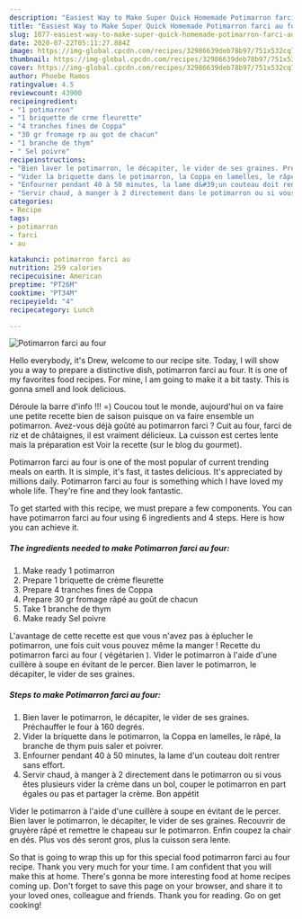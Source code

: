```yaml
---
description: "Easiest Way to Make Super Quick Homemade Potimarron farci au four"
title: "Easiest Way to Make Super Quick Homemade Potimarron farci au four"
slug: 1077-easiest-way-to-make-super-quick-homemade-potimarron-farci-au-four
date: 2020-07-22T05:11:27.884Z
image: https://img-global.cpcdn.com/recipes/32986639deb78b97/751x532cq70/potimarron-farci-au-four-photo-principale-de-la-recette.jpg
thumbnail: https://img-global.cpcdn.com/recipes/32986639deb78b97/751x532cq70/potimarron-farci-au-four-photo-principale-de-la-recette.jpg
cover: https://img-global.cpcdn.com/recipes/32986639deb78b97/751x532cq70/potimarron-farci-au-four-photo-principale-de-la-recette.jpg
author: Phoebe Ramos
ratingvalue: 4.5
reviewcount: 43900
recipeingredient:
- "1 potimarron"
- "1 briquette de crme fleurette"
- "4 tranches fines de Coppa"
- "30 gr fromage rp au got de chacun"
- "1 branche de thym"
- " Sel poivre"
recipeinstructions:
- "Bien laver le potimarron, le décapiter, le vider de ses graines. Préchauffer le four à 160 degrés."
- "Vider la briquette dans le potimarron, la Coppa en lamelles, le râpé, la branche de thym puis saler et poivrer."
- "Enfourner pendant 40 à 50 minutes, la lame d&#39;un couteau doit rentrer sans effort."
- "Servir chaud, à manger à 2 directement dans le potimarron ou si vous êtes plusieurs vider la crème dans un bol, couper le potimarron en part égales ou pas et partager la crème. Bon appétit"
categories:
- Recipe
tags:
- potimarron
- farci
- au

katakunci: potimarron farci au 
nutrition: 259 calories
recipecuisine: American
preptime: "PT26M"
cooktime: "PT34M"
recipeyield: "4"
recipecategory: Lunch

---
```



![Potimarron farci au four](https://img-global.cpcdn.com/recipes/32986639deb78b97/751x532cq70/potimarron-farci-au-four-photo-principale-de-la-recette.jpg)

Hello everybody, it's Drew, welcome to our recipe site. Today, I will show you a way to prepare a distinctive dish, potimarron farci au four. It is one of my favorites food recipes. For mine, I am going to make it a bit tasty. This is gonna smell and look delicious.

Déroule la barre d&#39;info !!! =) Coucou tout le monde, aujourd&#39;hui on va faire une petite recette bien de saison puisque on va faire ensemble un potimarron. Avez-vous déjà goûté au potimarron farci ? Cuit au four, farci de riz et de châtaignes, il est vraiment délicieux. La cuisson est certes lente mais la préparation est Voir la recette (sur le blog du gourmet).

Potimarron farci au four is one of the most popular of current trending meals on earth. It is simple, it's fast, it tastes delicious. It's appreciated by millions daily. Potimarron farci au four is something which I have loved my whole life. They're fine and they look fantastic.


To get started with this recipe, we must prepare a few components. You can have potimarron farci au four using 6 ingredients and 4 steps. Here is how you can achieve it.

<!--inarticleads1-->

##### The ingredients needed to make Potimarron farci au four:

1. Make ready 1 potimarron
1. Prepare 1 briquette de crème fleurette
1. Prepare 4 tranches fines de Coppa
1. Prepare 30 gr fromage râpé au goût de chacun
1. Take 1 branche de thym
1. Make ready  Sel poivre


L&#39;avantage de cette recette est que vous n&#39;avez pas à éplucher le potimarron, une fois cuit vous pouvez même la manger ! Recette du potimarron farci au four ( végétarien ). Vider le potimarron à l&#39;aide d&#39;une cuillère à soupe en évitant de le percer. Bien laver le potimarron, le décapiter, le vider de ses graines. 

<!--inarticleads2-->

##### Steps to make Potimarron farci au four:

1. Bien laver le potimarron, le décapiter, le vider de ses graines. Préchauffer le four à 160 degrés.
1. Vider la briquette dans le potimarron, la Coppa en lamelles, le râpé, la branche de thym puis saler et poivrer.
1. Enfourner pendant 40 à 50 minutes, la lame d&#39;un couteau doit rentrer sans effort.
1. Servir chaud, à manger à 2 directement dans le potimarron ou si vous êtes plusieurs vider la crème dans un bol, couper le potimarron en part égales ou pas et partager la crème. Bon appétit


Vider le potimarron à l&#39;aide d&#39;une cuillère à soupe en évitant de le percer. Bien laver le potimarron, le décapiter, le vider de ses graines. Recouvrir de gruyère râpé et remettre le chapeau sur le potimarron. Enfin coupez la chair en dés. Plus vos dés seront gros, plus la cuisson sera lente. 

So that is going to wrap this up for this special food potimarron farci au four recipe. Thank you very much for your time. I am confident that you will make this at home. There's gonna be more interesting food at home recipes coming up. Don't forget to save this page on your browser, and share it to your loved ones, colleague and friends. Thank you for reading. Go on get cooking!
